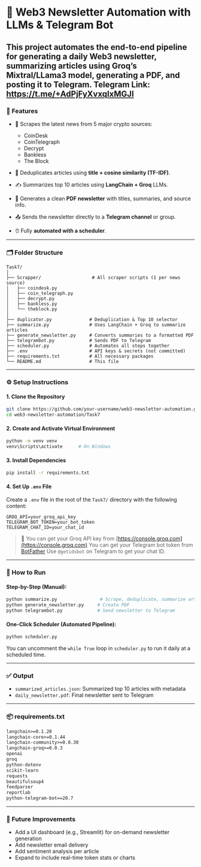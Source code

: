 
# 📰 Web3 Newsletter Automation with LLMs & Telegram Bot

This project automates the end-to-end pipeline for generating a **daily Web3 newsletter**, summarizing articles using **Groq’s Mixtral/LLama3 model**, generating a **PDF**, and posting it to **Telegram**.
Telegram Link: https://t.me/+AdPjFyXvxqIxMGJl
---

### 📌 Features

* 🔎 Scrapes the latest news from 5 major crypto sources:

  * CoinDesk
  * CoinTelegraph
  * Decrypt
  * Bankless
  * The Block
* 🧠 Deduplicates articles using **title + cosine similarity (TF-IDF)**.
* ✍️ Summarizes top 10 articles using **LangChain + Groq** LLMs.
* 📄 Generates a clean **PDF newsletter** with titles, summaries, and source info.
* 📤 Sends the newsletter directly to a **Telegram channel** or group.
* ⏰ Fully **automated with a scheduler**.

---

### 🗂 Folder Structure

```
Task7/
│
├── Scrapper/                   # All scraper scripts (1 per news source)
│   ├── coindesk.py
│   ├── coin_telegraph.py
│   ├── decrypt.py
│   ├── bankless.py
│   └── theblock.py
│
├── duplicator.py              # Deduplication & Top 10 selector
├── summarize.py               # Uses LangChain + Groq to summarize articles
├── generate_newsletter.py     # Converts summaries to a formatted PDF
├── telegrambot.py             # Sends PDF to Telegram
├── scheduler.py               # Automates all steps together
├── .env                       # API keys & secrets (not committed)
├── requirements.txt           # All necessary packages
└── README.md                  # This file
```

---

### ⚙️ Setup Instructions

#### 1. Clone the Repository

```bash
git clone https://github.com/your-username/web3-newsletter-automation.git
cd web3-newsletter-automation/Task7
```

#### 2. Create and Activate Virtual Environment

```bash
python -m venv venv
venv\Scripts\activate      # On Windows
```

#### 3. Install Dependencies

```bash
pip install -r requirements.txt
```

#### 4. Set Up `.env` File

Create a `.env` file in the root of the `Task7/` directory with the following content:

```env
GROQ_API=your_groq_api_key
TELEGRAM_BOT_TOKEN=your_bot_token
TELEGRAM_CHAT_ID=your_chat_id
```

> 📝 You can get your Groq API key from [https://console.groq.com](https://console.groq.com)
> You can get your Telegram bot token from [BotFather](https://t.me/BotFather)
> Use `@getidsbot` on Telegram to get your chat ID.

---

### 🚀 How to Run

#### Step-by-Step (Manual):

```bash
python summarize.py                # Scrape, deduplicate, summarize articles
python generate_newsletter.py     # Create PDF
python telegrambot.py             # Send newsletter to Telegram
```

#### One-Click Scheduler (Automated Pipeline):

```bash
python scheduler.py
```

You can uncomment the `while True` loop in `scheduler.py` to run it daily at a scheduled time.

---

### ✅ Output

* `summarized_articles.json`: Summarized top 10 articles with metadata
* `daily_newsletter.pdf`: Final newsletter sent to Telegram

---

### 📦 requirements.txt

```txt
langchain>=0.1.20
langchain-core>=0.1.44
langchain-community>=0.0.30
langchain-groq>=0.0.3
openai
groq
python-dotenv
scikit-learn
requests
beautifulsoup4
feedparser
reportlab
python-telegram-bot==20.7
```

---

### 📌 Future Improvements

* Add a UI dashboard (e.g., Streamlit) for on-demand newsletter generation
* Add newsletter email delivery
* Add sentiment analysis per article
* Expand to include real-time token stats or charts

